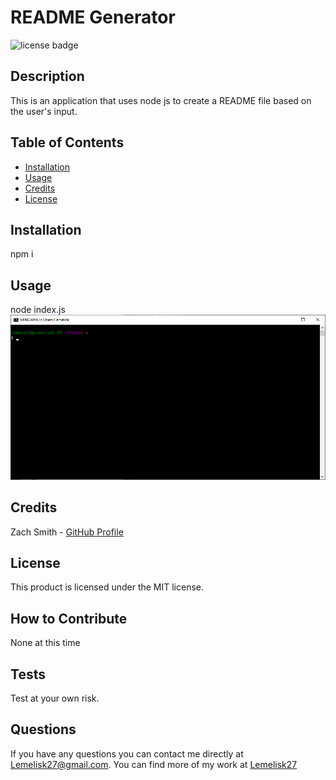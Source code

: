 # README Generator
![license badge](https://img.shields.io/badge/license-MIT-blue)
## Description
This is an application that uses node js to create a README file based on the user's input.
## Table of Contents
- [Installation](#installation)
- [Usage](#usage)
- [Credits](#credits)
- [License](#license)
## Installation
npm i
## Usage
node index.js  
![screenshot](assets/images/screenshot.png)
## Credits
Zach Smith - [GitHub Profile](https://github.com/Lemelisk27)
## License
This product is licensed under the MIT license.
## How to Contribute
None at this time
## Tests
Test at your own risk.
## Questions
If you have any questions you can contact me directly at Lemelisk27@gmail.com. You can find more of my work at [Lemelisk27](https://github.com/Lemelisk27)
